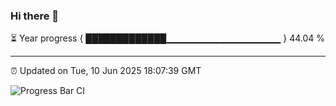 ### Hi there 👋

⏳ Year progress { █████████████▁▁▁▁▁▁▁▁▁▁▁▁▁▁▁▁▁ } 44.04 %

---

⏰ Updated on Tue, 10 Jun 2025 18:07:39 GMT

![Progress Bar CI](https://github.com/liununu/liununu/workflows/Progress%20Bar%20CI/badge.svg)
